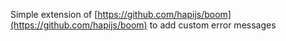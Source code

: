 Simple extension of [https://github.com/hapijs/boom](https://github.com/hapijs/boom) to add custom error messages
